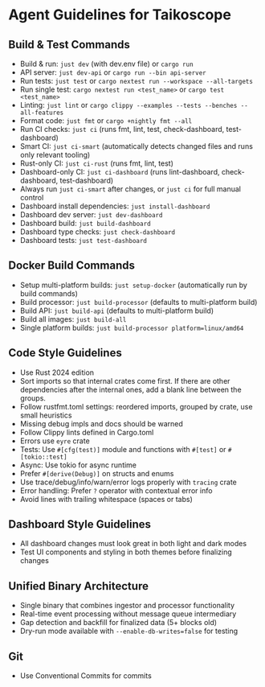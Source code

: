 # Agent Guidelines for Taikoscope

## Build & Test Commands
- Build & run: `just dev` (with dev.env file) or `cargo run`
- API server: `just dev-api` or `cargo run --bin api-server`
- Run tests: `just test` or `cargo nextest run --workspace --all-targets`
- Run single test: `cargo nextest run <test_name>` or `cargo test <test_name>`
- Linting: `just lint` or `cargo clippy --examples --tests --benches --all-features`
- Format code: `just fmt` or `cargo +nightly fmt --all`
- Run CI checks: `just ci` (runs fmt, lint, test, check-dashboard, test-dashboard)
- Smart CI: `just ci-smart` (automatically detects changed files and runs only relevant tooling)
- Rust-only CI: `just ci-rust` (runs fmt, lint, test)
- Dashboard-only CI: `just ci-dashboard` (runs lint-dashboard, check-dashboard, test-dashboard)
- Always run `just ci-smart` after changes, or `just ci` for full manual control
- Dashboard install dependencies: `just install-dashboard`
- Dashboard dev server: `just dev-dashboard`
- Dashboard build: `just build-dashboard`
- Dashboard type checks: `just check-dashboard`
- Dashboard tests: `just test-dashboard`

## Docker Build Commands
- Setup multi-platform builds: `just setup-docker` (automatically run by build commands)
- Build processor: `just build-processor` (defaults to multi-platform build)
- Build API: `just build-api` (defaults to multi-platform build)
- Build all images: `just build-all`
- Single platform builds: `just build-processor platform=linux/amd64`

## Code Style Guidelines
- Use Rust 2024 edition
- Sort imports so that internal crates come first. If there are other
  dependencies after the internal ones, add a blank line between the groups.
- Follow rustfmt.toml settings: reordered imports, grouped by crate, use small heuristics
- Missing debug impls and docs should be warned
- Follow Clippy lints defined in Cargo.toml
- Errors use `eyre` crate
- Tests: Use `#[cfg(test)]` module and functions with `#[test]` or `#[tokio::test]`
- Async: Use tokio for async runtime
- Prefer `#[derive(Debug)]` on structs and enums
- Use trace/debug/info/warn/error logs properly with `tracing` crate
- Error handling: Prefer `?` operator with contextual error info
- Avoid lines with trailing whitespace (spaces or tabs)

## Dashboard Style Guidelines
- All dashboard changes must look great in both light and dark modes
- Test UI components and styling in both themes before finalizing changes

## Unified Binary Architecture
- Single binary that combines ingestor and processor functionality
- Real-time event processing without message queue intermediary
- Gap detection and backfill for finalized data (5+ blocks old)
- Dry-run mode available with `--enable-db-writes=false` for testing

## Git
- Use Conventional Commits for commits
